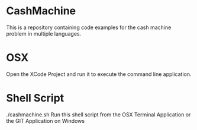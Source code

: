 # CashMachine
This is a repository containing code examples for the cash machine problem in multiple languages.

# OSX
Open the XCode Project and run it to execute the command line application.

# Shell Script
./cashmachine.sh
Run this shell script from the OSX Terminal Application or the GIT Application on Windows




